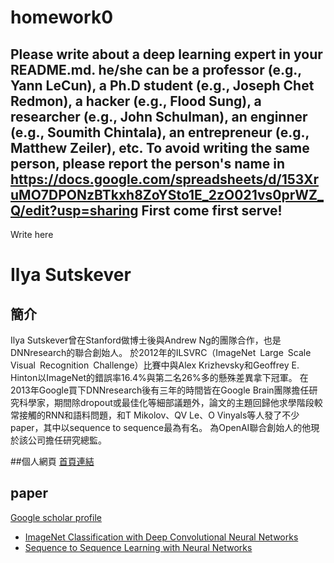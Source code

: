 # homework0
Please write about a deep learning expert in your README.md.
he/she can be a professor (e.g., Yann LeCun), a Ph.D student (e.g., Joseph Chet Redmon), a hacker (e.g., Flood Sung), a researcher (e.g., John Schulman), an enginner (e.g., Soumith Chintala), an entrepreneur (e.g., Matthew Zeiler), etc.
To avoid writing the same person, please report the person's name in  
https://docs.google.com/spreadsheets/d/153XruMO7DPONzBTkxh8ZoYSto1E_2zO021vs0prWZ_Q/edit?usp=sharing
First come first serve!
-------
Write here

# Ilya Sutskever
## 簡介
Ilya Sutskever曾在Stanford做博士後與Andrew Ng的團隊合作，也是DNNresearch的聯合創始人。
於2012年的ILSVRC（ImageNet Large Scale Visual Recognition Challenge）比賽中與Alex Krizhevsky和Geoffrey E. Hinton以ImageNet的錯誤率16.4%與第二名26%多的懸殊差異拿下冠軍。
在2013年Google買下DNNresearch後有三年的時間皆在Google Brain團隊擔任研究科學家，期間除dropout或最佳化等細部議題外，論文的主題回歸他求學階段較常接觸的RNN和語料問題，和T Mikolov、QV Le、O Vinyals等人發了不少paper，其中以sequence to sequence最為有名。
為OpenAI聯合創始人的他現於該公司擔任研究總監。

##個人網頁
[首頁連結](http://www.cs.utoronto.ca/~ilya/)

## paper
[Google scholar profile ](http://scholar.google.com/citations?user=x04W_mMAAAAJ&hl=en)
* [ImageNet Classification with Deep Convolutional Neural Networks](http://papers.nips.cc/paper/4824-imagenet-classification-with-deep-convolutional-neural-networks.pdf)
* [Sequence to Sequence Learning with Neural Networks](https://arxiv.org/pdf/1409.3215.pdf)
